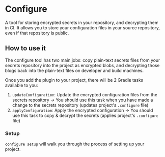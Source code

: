 # Configure

A tool for storing encrypted secrets in your repository, and decrypting them in CI. It allows you to store your configuration files in your source repository, even if that repository is public.

## How to use it

The configure tool has two main jobs: copy plain-text secrets files from your secrets repository into the project as encrypted blobs, and decrypting those blogs back into the plain-text files on developer and build machines.

Once you add the plugin to your project, there will be 2 Gradle tasks available to you:
1. `updateConfiguration`: Update the encrypted configuration files from the secrets repository -> You should use this task when you have made a change to the secrets repository (updates project's `.configure` file)
2. `applyConfiguration`: Apply the encrypted configuration -> You should use this task to copy & decrypt the secrets (applies project's `.configure` file)

### Setup

`configure setup` will walk you through the process of setting up your project.
